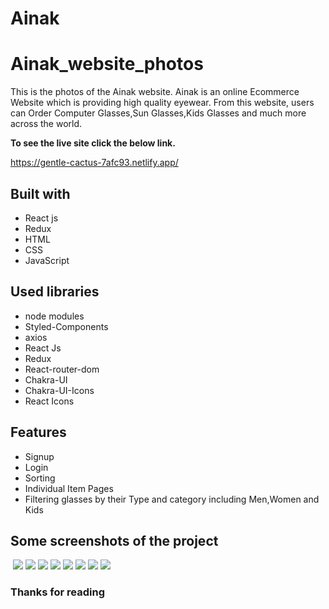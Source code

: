 # Ainak 
# Ainak_website_photos

This is the photos of the Ainak website. Ainak is an online Ecommerce Website which is providing high quality eyewear. From this website, users can Order Computer Glasses,Sun Glasses,Kids Glasses and much more across the world.

**To see the live site click the below link.**

https://gentle-cactus-7afc93.netlify.app/

## Built with
<ul>
  <li>React js</li>
  <li>Redux</li>
  <li>HTML</li>
  <li>CSS</li>
  <li>JavaScript</li>
</ul>

## Used libraries
<ul>
  <li>node modules</li>
  <li>Styled-Components</li>
  <li>axios</li>
  <li>React Js</li>
  <li>Redux</li>
  <li>React-router-dom</li>
  <li>Chakra-UI</li>
  <li>Chakra-UI-Icons</li>
  <li>React Icons</li>
</ul>

## Features
<ul>
  <li>Signup</li>
  <li>Login</li>
    <li>Sorting</li>
  <li>Individual Item Pages</li>
  <li>Filtering glasses by their Type and category including Men,Women and Kids</li>
</ul>

## Some screenshots of the project

<img src="">
<img src="home_page.png">
<img src="./travelocity_photos/sign_in_page.png">
<img src="./travelocity_photos/products_page.png">
<img src="./travelocity_photos/single_product_page.png">
<img src="./travelocity_photos/single_product_page1.png">
<img src="./travelocity_photos/payment_page.png">
<img src="./travelocity_photos/payment_method_page.png">
<img src="./travelocity_photos/footer_page.png">

### Thanks for reading
